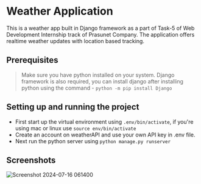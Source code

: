 # Weather Application
This is a weather app built in Django framework as a part of Task-5 of Web Development Internship track of Prasunet Company.
The application offers realtime weather updates with location based tracking.

## Prerequisites
> Make sure you have python installed on your system.
> Django framework is also required, you can install django after installing python using the command - `python -m pip install Django`

## Setting up and running the project

- First start up the virtual environment using `.env/bin/activate`, if you're using mac or linux use `source env/bin/activate`
- Create an account on weatherAPI and use your own API key in .env file.
- Next run the python server using `python manage.py runserver`

## Screenshots

![Screenshot 2024-07-16 061400](https://github.com/user-attachments/assets/d77377a2-0392-4a79-b19d-8bc8c3e7dbe5)
